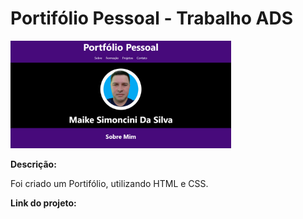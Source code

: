 # Portifólio Pessoal - Trabalho ADS

<a><img width="70%" src="img/portifolio.png"></a>

**Descrição:**

Foi criado um Portifólio, utilizando HTML e CSS.

**Link do projeto:**